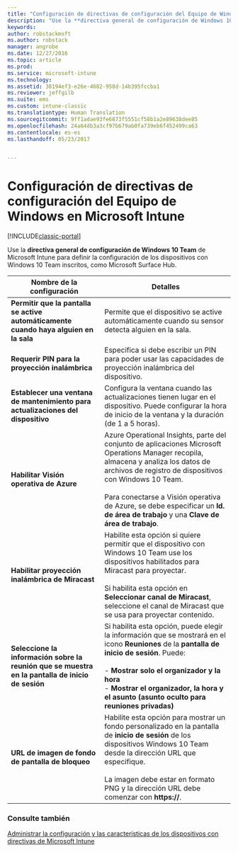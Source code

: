 ```yaml
---
title: "Configuración de directivas de configuración del Equipo de Windows | Microsoft Docs"
description: "Use la **directiva general de configuración de Windows 10 Team** de Microsoft Intune para definir la configuración de los dispositivos con Windows 10 Team inscritos, como Microsoft Surface Hub."
keywords: 
author: robstackmsft
ms.author: robstack
manager: angrobe
ms.date: 12/27/2016
ms.topic: article
ms.prod: 
ms.service: microsoft-intune
ms.technology: 
ms.assetid: 38194ef3-e26e-4682-958d-14b395fccba1
ms.reviewer: jeffgilb
ms.suite: ems
ms.custom: intune-classic
ms.translationtype: Human Translation
ms.sourcegitcommit: 9ff1adae93fe6873f5551cf58b1a2e89638dee85
ms.openlocfilehash: 24a64db3a3cf97b679ab0fa739eb6f452499ca63
ms.contentlocale: es-es
ms.lasthandoff: 05/23/2017


---
```


# <a name="windows-team-configuration-policy-settings-in-microsoft-intune"></a>Configuración de directivas de configuración del Equipo de Windows en Microsoft Intune

[!INCLUDE[classic-portal](../includes/classic-portal.md)]

Use la **directiva general de configuración de Windows 10 Team** de Microsoft Intune para definir la configuración de los dispositivos con Windows 10 Team inscritos, como Microsoft Surface Hub.

|Nombre de la configuración|Detalles|
|----------------|-----------|
|**Permitir que la pantalla se active automáticamente cuando haya alguien en la sala**|Permite que el dispositivo se active automáticamente cuando su sensor detecta alguien en la sala.|
|**Requerir PIN para la proyección inalámbrica**|Especifica si debe escribir un PIN para poder usar las capacidades de proyección inalámbrica del dispositivo.|
|**Establecer una ventana de mantenimiento para actualizaciones del dispositivo**|Configura la ventana cuando las actualizaciones tienen lugar en el dispositivo. Puede configurar la hora de inicio de la ventana y la duración (de 1 a 5 horas).|
|**Habilitar Visión operativa de Azure**|Azure Operational Insights, parte del conjunto de aplicaciones Microsoft Operations Manager recopila, almacena y analiza los datos de archivos de registro de dispositivos con Windows 10 Team.<br /><br />Para conectarse a Visión operativa de Azure, se debe especificar un **Id. de área de trabajo** y una **Clave de área de trabajo**.|
|**Habilitar proyección inalámbrica de Miracast**|Habilite esta opción si quiere permitir que el dispositivo con Windows 10 Team use los dispositivos habilitados para Miracast para proyectar.<br /><br />Si habilita esta opción en **Seleccionar canal de Miracast**, seleccione el canal de Miracast que se usa para proyectar contenido.|
|**Seleccione la información sobre la reunión que se muestra en la pantalla de inicio de sesión**|Si habilita esta opción, puede elegir la información que se mostrará en el icono **Reuniones** de la **pantalla de inicio de sesión**. Puede:<br /><br />-   **Mostrar solo el organizador y la hora**<br />-   **Mostrar el organizador, la hora y el asunto (asunto oculto para reuniones privadas)**|
|**URL de imagen de fondo de pantalla de bloqueo**|Habilite esta opción para mostrar un fondo personalizado en la pantalla de **inicio de sesión** de los dispositivos Windows 10 Team desde la dirección URL que especifique.<br /><br />La imagen debe estar en formato PNG y la dirección URL debe comenzar con **https://**.|


### <a name="see-also"></a>Consulte también
[Administrar la configuración y las características de los dispositivos con directivas de Microsoft Intune](manage-settings-and-features-on-your-devices-with-microsoft-intune-policies.md)


